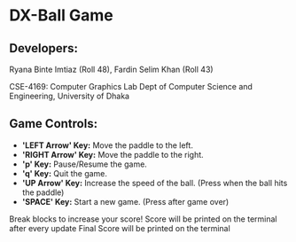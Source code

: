 # DX-Ball Game

## Developers:
Ryana Binte Imtiaz (Roll 48),
Fardin Selim Khan (Roll 43)

CSE-4169: Computer Graphics Lab
Dept of Computer Science and Engineering, University of Dhaka

## Game Controls:
- **'LEFT Arrow' Key:** Move the paddle to the left.
- **'RIGHT Arrow' Key:** Move the paddle to the right.
- **'p' Key:** Pause/Resume the game.
- **'q' Key:** Quit the game.
- **'UP Arrow' Key:** Increase the speed of the ball. (Press when the ball hits the paddle)
- **'SPACE' Key:** Start a new game. (Press after game over)

Break blocks to increase your score!
Score will be printed on the terminal after every update
Final Score will be printed on the terminal
